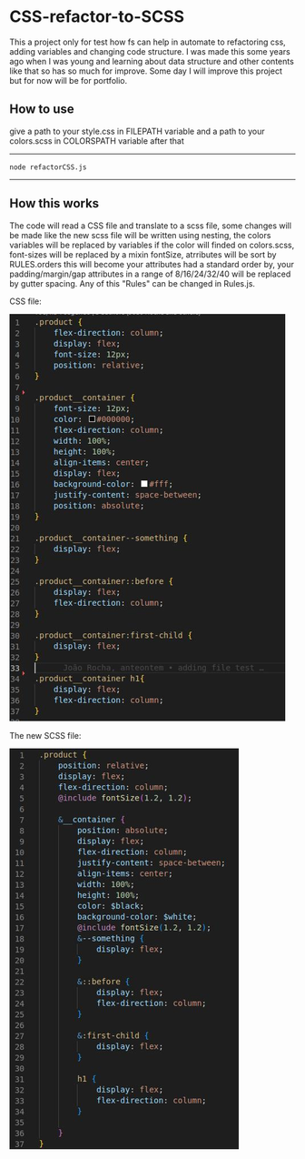 # CSS-refactor-to-SCSS

This a project only for test how fs can help in automate to refactoring css, adding variables and changing code structure. I was made this some years ago when I was young and learning about data structure and other contents like that so has so much for improve. Some day I will improve this project but for now will be for portfolio.

## How to use

give a path to your style.css in FILEPATH variable and a path to your colors.scss in COLORSPATH variable
after that

---
    node refactorCSS.js
---

## How this works
The code will read a CSS file and translate to a scss file, some changes will be made like the new scss file will be written using nesting, the colors variables will be replaced by variables if the color will finded on colors.scss, font-sizes will be replaced by a mixin fontSize, atrributes will be sort by RULES.orders this will become your attributes had a standard order by, your padding/margin/gap attributes in a range of 8/16/24/32/40 will be replaced by gutter spacing. Any of this "Rules" can be changed in Rules.js.


CSS file:

![A CSS FIle without using nesting, without vars and quite unorganized](./readMe/style.jpg)

The new SCSS file:

![A SCSS using nesting, with colors and gutter vars, mixins for fontsize etc.](./readMe/scss.jpg)
